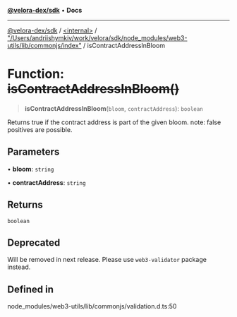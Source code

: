[**@velora-dex/sdk**](../../../../README.md) • **Docs**

***

[@velora-dex/sdk](../../../../globals.md) / [\<internal\>](../../../README.md) / ["/Users/andriishymkiv/work/velora/sdk/node\_modules/web3-utils/lib/commonjs/index"](../README.md) / isContractAddressInBloom

# Function: ~~isContractAddressInBloom()~~

> **isContractAddressInBloom**(`bloom`, `contractAddress`): `boolean`

Returns true if the contract address is part of the given bloom.
note: false positives are possible.

## Parameters

• **bloom**: `string`

• **contractAddress**: `string`

## Returns

`boolean`

## Deprecated

Will be removed in next release. Please use `web3-validator` package instead.

## Defined in

node\_modules/web3-utils/lib/commonjs/validation.d.ts:50
